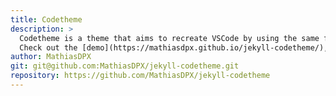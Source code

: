 ```yaml
---
title: Codetheme
description: >
  Codetheme is a theme that aims to recreate VSCode by using the same fonts, color palette, and style. It also supports code highlighting and blockquotes.
  Check out the [demo](https://mathiasdpx.github.io/jekyll-codetheme/), Made for [Tonic](https://tonic.hackclub.com/)
author: MathiasDPX
git: git@github.com:MathiasDPX/jekyll-codetheme.git
repository: https://github.com/MathiasDPX/jekyll-codetheme
---
```

